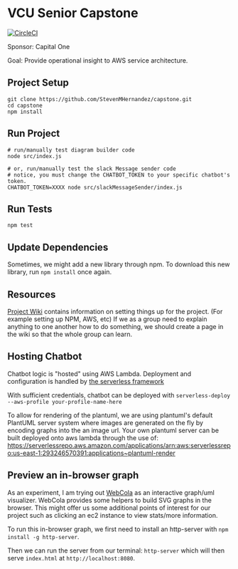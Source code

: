 # VCU Senior Capstone

[![CircleCI](https://circleci.com/gh/StevenMHernandez/capstone.svg?style=svg)](https://circleci.com/gh/StevenMHernandez/capstone)

Sponsor: Capital One

Goal: Provide operational insight to AWS service architecture.

## Project Setup

```
git clone https://github.com/StevenMHernandez/capstone.git
cd capstone
npm install
```

## Run Project

```
# run/manually test diagram builder code
node src/index.js

# or, run/manually test the slack Message sender code
# notice, you must change the CHATBOT_TOKEN to your specific chatbot's token.
CHATBOT_TOKEN=XXXX node src/slackMessageSender/index.js
```

## Run Tests

```
npm test
```

## Update Dependencies

Sometimes, we might add a new library through npm. To download this new library, run `npm install` once again.

## Resources

[Project Wiki](https://github.com/StevenMHernandez/capstone/wiki) contains information on setting things up for the project.
(For example setting up NPM, AWS, etc)
If we as a group need to explain anything to one another how to do something,
we should create a page in the wiki so that the whole group can learn.

## Hosting Chatbot

Chatbot logic is "hosted" using AWS Lambda. Deployment and configuration is handled by [the serverless framework](https://github.com/serverless/serverless)

With sufficient credentials, chatbot can be deployed with `serverless-deploy --aws-profile your-profile-name-here`

To allow for rendering of the plantuml, we are using plantuml's default PlantUML server system where images are generated on the fly by encoding graphs into the an image url.
Your own plantuml server can be built deployed onto aws lambda through the use of:
https://serverlessrepo.aws.amazon.com/applications/arn:aws:serverlessrepo:us-east-1:293246570391:applications~plantuml-render

## Preview an in-browser graph

As an experiment, I am trying out [WebCola](http://marvl.infotech.monash.edu/webcola/index.html) as an interactive graph/uml visualizer.
WebCola provides some helpers to build SVG graphs in the browser.
This might offer us some additional points of interest for our project such as clicking an ec2 instance to view stats/more information.

To run this in-browser graph, we first need to install an http-server with `npm install -g http-server`.

Then we can run the server from our terminal: `http-server` which will then serve `index.html` at `http://localhost:8080`.